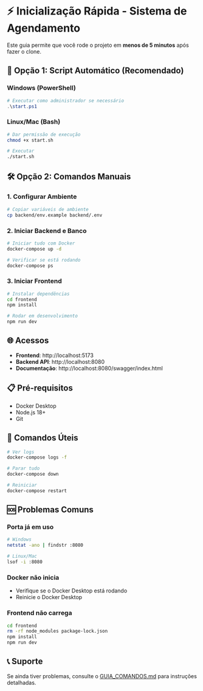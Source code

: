 # ⚡ Inicialização Rápida - Sistema de Agendamento

Este guia permite que você rode o projeto em **menos de 5 minutos** após fazer o clone.

## 🚀 Opção 1: Script Automático (Recomendado)

### Windows (PowerShell)
```powershell
# Executar como administrador se necessário
.\start.ps1
```

### Linux/Mac (Bash)
```bash
# Dar permissão de execução
chmod +x start.sh

# Executar
./start.sh
```

## 🛠️ Opção 2: Comandos Manuais

### 1. Configurar Ambiente
```bash
# Copiar variáveis de ambiente
cp backend/env.example backend/.env
```

### 2. Iniciar Backend e Banco
```bash
# Iniciar tudo com Docker
docker-compose up -d

# Verificar se está rodando
docker-compose ps
```

### 3. Iniciar Frontend
```bash
# Instalar dependências
cd frontend
npm install

# Rodar em desenvolvimento
npm run dev
```

## 🌐 Acessos

- **Frontend**: http://localhost:5173
- **Backend API**: http://localhost:8080
- **Documentação**: http://localhost:8080/swagger/index.html

## 📋 Pré-requisitos

- Docker Desktop
- Node.js 18+
- Git

## 🔧 Comandos Úteis

```bash
# Ver logs
docker-compose logs -f

# Parar tudo
docker-compose down

# Reiniciar
docker-compose restart
```

## 🆘 Problemas Comuns

### Porta já em uso
```bash
# Windows
netstat -ano | findstr :8080

# Linux/Mac
lsof -i :8080
```

### Docker não inicia
- Verifique se o Docker Desktop está rodando
- Reinicie o Docker Desktop

### Frontend não carrega
```bash
cd frontend
rm -rf node_modules package-lock.json
npm install
npm run dev
```

## 📞 Suporte

Se ainda tiver problemas, consulte o [GUIA_COMANDOS.md](./GUIA_COMANDOS.md) para instruções detalhadas. 